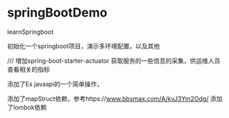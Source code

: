 # springBootDemo
learnSpringboot

初始化一个springboot项目，演示多环境配置，以及其他

///
增加spring-boot-starter-actuator
获取服务的一些信息的采集，供运维人员查看相关的指标

添加了Es javaapi的一个简单操作，

添加了mapStruct依赖，参考https://www.bbsmax.com/A/kvJ3Ym2Odg/
添加了lombok依赖

